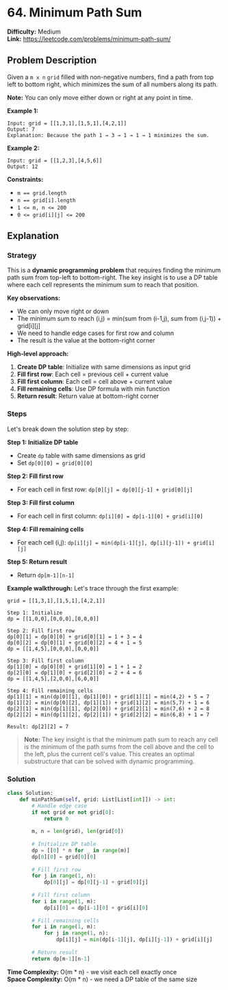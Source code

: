 # 64. Minimum Path Sum

**Difficulty:** Medium  
**Link:** https://leetcode.com/problems/minimum-path-sum/

## Problem Description

Given a `m x n` `grid` filled with non-negative numbers, find a path from top left to bottom right, which minimizes the sum of all numbers along its path.

**Note:** You can only move either down or right at any point in time.

**Example 1:**
```
Input: grid = [[1,3,1],[1,5,1],[4,2,1]]
Output: 7
Explanation: Because the path 1 → 3 → 1 → 1 → 1 minimizes the sum.
```

**Example 2:**
```
Input: grid = [[1,2,3],[4,5,6]]
Output: 12
```

**Constraints:**
- `m == grid.length`
- `n == grid[i].length`
- `1 <= m, n <= 200`
- `0 <= grid[i][j] <= 200`

## Explanation

### Strategy

This is a **dynamic programming problem** that requires finding the minimum path sum from top-left to bottom-right. The key insight is to use a DP table where each cell represents the minimum sum to reach that position.

**Key observations:**
- We can only move right or down
- The minimum sum to reach (i,j) = min(sum from (i-1,j), sum from (i,j-1)) + grid[i][j]
- We need to handle edge cases for first row and column
- The result is the value at the bottom-right corner

**High-level approach:**
1. **Create DP table**: Initialize with same dimensions as input grid
2. **Fill first row**: Each cell = previous cell + current value
3. **Fill first column**: Each cell = cell above + current value
4. **Fill remaining cells**: Use DP formula with min function
5. **Return result**: Return value at bottom-right corner

### Steps

Let's break down the solution step by step:

**Step 1: Initialize DP table**
- Create `dp` table with same dimensions as grid
- Set `dp[0][0] = grid[0][0]`

**Step 2: Fill first row**
- For each cell in first row: `dp[0][j] = dp[0][j-1] + grid[0][j]`

**Step 3: Fill first column**
- For each cell in first column: `dp[i][0] = dp[i-1][0] + grid[i][0]`

**Step 4: Fill remaining cells**
- For each cell (i,j): `dp[i][j] = min(dp[i-1][j], dp[i][j-1]) + grid[i][j]`

**Step 5: Return result**
- Return `dp[m-1][n-1]`

**Example walkthrough:**
Let's trace through the first example:

```
grid = [[1,3,1],[1,5,1],[4,2,1]]

Step 1: Initialize
dp = [[1,0,0],[0,0,0],[0,0,0]]

Step 2: Fill first row
dp[0][1] = dp[0][0] + grid[0][1] = 1 + 3 = 4
dp[0][2] = dp[0][1] + grid[0][2] = 4 + 1 = 5
dp = [[1,4,5],[0,0,0],[0,0,0]]

Step 3: Fill first column
dp[1][0] = dp[0][0] + grid[1][0] = 1 + 1 = 2
dp[2][0] = dp[1][0] + grid[2][0] = 2 + 4 = 6
dp = [[1,4,5],[2,0,0],[6,0,0]]

Step 4: Fill remaining cells
dp[1][1] = min(dp[0][1], dp[1][0]) + grid[1][1] = min(4,2) + 5 = 7
dp[1][2] = min(dp[0][2], dp[1][1]) + grid[1][2] = min(5,7) + 1 = 6
dp[2][1] = min(dp[1][1], dp[2][0]) + grid[2][1] = min(7,6) + 2 = 8
dp[2][2] = min(dp[1][2], dp[2][1]) + grid[2][2] = min(6,8) + 1 = 7

Result: dp[2][2] = 7
```

> **Note:** The key insight is that the minimum path sum to reach any cell is the minimum of the path sums from the cell above and the cell to the left, plus the current cell's value. This creates an optimal substructure that can be solved with dynamic programming.

### Solution

```python
class Solution:
    def minPathSum(self, grid: List[List[int]]) -> int:
        # Handle edge case
        if not grid or not grid[0]:
            return 0
        
        m, n = len(grid), len(grid[0])
        
        # Initialize DP table
        dp = [[0] * n for _ in range(m)]
        dp[0][0] = grid[0][0]
        
        # Fill first row
        for j in range(1, n):
            dp[0][j] = dp[0][j-1] + grid[0][j]
        
        # Fill first column
        for i in range(1, m):
            dp[i][0] = dp[i-1][0] + grid[i][0]
        
        # Fill remaining cells
        for i in range(1, m):
            for j in range(1, n):
                dp[i][j] = min(dp[i-1][j], dp[i][j-1]) + grid[i][j]
        
        # Return result
        return dp[m-1][n-1]
```

**Time Complexity:** O(m * n) - we visit each cell exactly once  
**Space Complexity:** O(m * n) - we need a DP table of the same size 